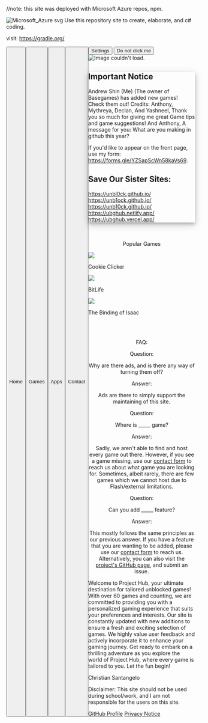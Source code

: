 //note: this site was deployed with Microsoft Azure repos, npm.

![Microsoft_Azure svg](https://github.com/As90909w/Coding-for-web-development/assets/163041654/accdfd2f-7f88-4b17-a27f-df2826d7a9a7)
Use this repository site to create, elaborate, and c# coding.

visit: https://gradle.org/

<!--
 ▄▀▀▄▀▀▀▄  ▄▀▀▄▀▀▀▄  ▄▀▀▀▀▄         ▄█  ▄▀▀█▄▄▄▄  ▄▀▄▄▄▄   ▄▀▀▀█▀▀▄ 
█   █   █ █   █   █ █      █  ▄▀▀▀█▀ ▐ ▐  ▄▀   ▐ █ █    ▌ █    █  ▐ 
▐  █▀▀▀▀  ▐  █▀▀█▀  █      █ █    █      █▄▄▄▄▄  ▐ █      ▐   █     
   █       ▄▀    █  ▀▄    ▄▀ ▐    █      █    ▌    █         █      
 ▄▀       █     █     ▀▀▀▀     ▄   ▀▄   ▄▀▄▄▄▄    ▄▀▄▄▄▄▀  ▄▀       
█         ▐     ▐               ▀▀▀▀    █    ▐   █     ▐  █         
▐                                       ▐        ▐        ▐         
 ▄▀▀▄ ▄▄   ▄▀▀▄ ▄▀▀▄  ▄▀▀█▄▄                                        
█  █   ▄▀ █   █    █ ▐ ▄▀   █                                       
▐  █▄▄▄█  ▐  █    █    █▄▄▄▀                                        
   █   █    █    █     █   █                                        
  ▄▀  ▄▀     ▀▄▄▄▄▀   ▄▀▄▄▄▀                                        
 █   █               █    ▐                                         
 ▐   ▐               ▐                                              
-->
<!DOCTYPE html>
<html lang="en">
    <head>
        <!--Display-->
        <title>Project-Hub | Home</title>
        <link rel="icon" href="https://i.ibb.co/KW8NVz7/default.png">
        <link rel="canonical" href="https://unbl0ck.github.io/">
        <!--Social Media-->
        <meta property="og:title" content="Project Hub">
        <meta property="og:description" content="Welcome to Project Hub, your ultimate destination for unblocked games! Have fun in GAMES!.">
        <meta property="og:image" content="https://i.ibb.co/KW8NVz7/default.png">
        <meta property="og:url" content="https://unbl0ck.github.io/">
        <meta property="og:type" content="website">
        <meta name="twitter:card" content="summary">
        <meta name="twitter:title" content="Project Hub">
        <meta name="twitter:description" content="Welcome to Project Hub, your ultimate destination for unblocked games! Have fun! .">
        <meta name="twitter:image" content="https://i.ibb.co/KW8NVz7/default.png">
        <link rel="apple-touch-icon" href="https://unbl0ck.github.io/">
        <!--Stylesheets-->
        <link rel="stylesheet" href="stylesheet.css">
        <link rel="stylesheet" href="page_styles/index.css"> <!--Page-Specific-->
        <link rel="stylesheet" href="https://www.w3schools.com/w3css/4/w3.css">
        <link rel="stylesheet" href="https://fonts.googleapis.com/css?family=Montserrat&display=swap">
        <link rel="stylesheet" href="hover.css"> <!--Hover.CSS Library-->
        <link rel="stylesheet" href="https://unpkg.com/aos@next/dist/aos.css"> <!--AOS Library-->
        <link rel="stylesheet" href="https://fonts.googleapis.com/icon?family=Material+Icons">
        <script src="https://kit.fontawesome.com/4139823eac.js" crossorigin="anonymous"></script>
        <!--Meta-->
        <meta charset="UTF-8">
        <meta name="language" content="en">
        <meta name="robots" content="index, follow">
        <meta name="viewport" content="width=device-width, initial-scale=1.0">
        <meta name="description" content="Welcome to Project Hub, your ultimate destination for unblocked games! ">
        <meta name="keywords" content="unblocked, games, google sites, unblocked games mom, ublocked, project-hub, project, hub, project hub, unbl0ck, github, unbl0ck.github.io, unblock.github.io, unblock, g@mes, unblocked games school">
        <!--Google Analytics & Adsense-->
        <script async src="https://www.googletagmanager.com/gtag/js?id=G-M9KJ1XPKLF"></script>
        <script>
            window.dataLayer = window.dataLayer || [];
            function gtag(){dataLayer.push(arguments);}
            gtag('js', new Date());
            gtag('config', 'G-M9KJ1XPKLF');
        </script>
        <script async src="https://pagead2.googlesyndication.com/pagead/js/adsbygoogle.js?client=ca-pub-5694462314366035" crossorigin="anonymous"></script>
        <!--Scripts-->
		    <script src="startupScript.js"></script>
    </head>
    <body>
          <!--Navbar Start-->
          <div class="nav" style="display: flex;">
            <button class="hvr-underline-from-center active"
                data-aos="fade-down"
                data-aos-delay="50"
                data-aos-duration="1100"
                data-aos-easing="ease-in-out"
                data-aos-once="true"
                onclick="window.location.href='index.html'"
                style="cursor:pointer"><a>Home</a></button>
            <button class="hvr-underline-from-center"
                data-aos="fade-down"
                data-aos-delay="50"
                data-aos-duration="1000"
                data-aos-easing="ease-in-out"
                data-aos-once="true"
                onclick="window.location.href='games.html'"
                style="cursor:pointer"><a>Games</a></button>
            <button class="hvr-underline-from-center"
                data-aos="fade-down"
                data-aos-delay="50"
                data-aos-duration="900"
                data-aos-easing="ease-in-out"
                data-aos-once="true"
                onclick="window.location.href='apps.html'"
                style="cursor:pointer"><a>Apps</a></button>
            <button class="hvr-underline-from-center"
                data-aos="fade-down"
                data-aos-delay="50"
                data-aos-duration="800"
                data-aos-easing="ease-in-out"
                data-aos-once="true"
                onclick="window.location.href='contact.html'"
                style="cursor:pointer"><a>Contact</a></button>
            <div id="mobile-removables">
                <button class="hvr-underline-from-center"
                    data-aos="fade-down"
                    data-aos-delay="50"
                    data-aos-duration="700"
                    data-aos-easing="ease-in-out"
                    data-aos-once="true"
                    onclick="window.location.href='settings.html'"
                    style="cursor:pointer"><a>Settings</a></button>
                <button class="hvr-underline-from-center"
                    data-aos="fade-down"
                    data-aos-delay="50"
                    data-aos-duration="600"
                    data-aos-easing="ease-in-out"
                    data-aos-once="true"
                    onclick="window.location.href='https://neal.fun'"
                    style="cursor:pointer"><a>Do not click me</a></button>
        <img src="img/header.png" alt="Image couldn't load." class="index-img-header">
        <div class="wide-box" style="box-shadow: 0 4px 8px 0 rgba(0, 0, 0, 0.2), 0 6px 20px 0 rgba(0, 0, 0, 0.19);">
            <h2 style="font-weight:bold;"><i class="fa-solid fa-triangle-exclamation"></i> Important Notice <i class="fa-solid fa-triangle-exclamation"></i></h2>
            <p>Andrew Shin (Me) (The owner of Basegames) has added new games! Check them out! Credits: Anthony, Mythreya, Declan, And Yashneel, Thank you so much for giving me great Game tips and game suggestions! And Anthony, A message for you: What are you making in github this year?</p>
            <p>If you'd like to appear on the front page, use my form: <a href="https://forms.gle/YZSapScWn58kaVs69">https://forms.gle/YZSapScWn58kaVs69</a>.</p>
            <div class="wide-box-seperator"></div>
            <h2>Save Our Sister Sites:</h2>
            <a href="https://unbl0ck.github.io/" target="_blank">https://unbl0ck.github.io/</a><br>
            <a href="https://unb1ock.github.io/" target="_blank">https://unb1ock.github.io/</a><br>
            <a href="https://unb10ck.github.io/" target="_blank">https://unb10ck.github.io/</a><br>
            <a href="https://ubghub.netlify.app/" target="_blank">https://ubghub.netlify.app/</a><br>
            <a href="https://ubghub.vercel.app/" target="_blank">https://ubghub.vercel.app/</a><br>
        </div>
        <!--Ad Segment Start-->
        <br><center><script>
          var afg={};afg.u=6328;afg.s=4;
          document.write("<sc"+"ript src='//js.adforgames.com/cd.js'></sc"+"ript>");
        </script></center><br>
        <!--Ad Segment End-->
        <!--Popular Games Showcase-->
        <center><p class="popular-games-title">Popular Games</p></center>
        <div class="popular-games">
          <div onclick="window.location.href = 'cookie/index.html'">
            <img src="games/img/cookclck.png">
            <p>Cookie Clicker</p>
          </div>
          <div onclick="window.location.href = 'games/bitlife/index.html'">
            <img src="games/img/bitlife.png">
            <p>BitLife</p>
          </div>
          <div onclick="window.location.href = 'games/thebindingofisaac/index.html'">
            <img src="games/img/thebindingofisaac.png">
            <p>The Binding of Isaac</p>
          </div>
        </div>
        <!--Ad Segment Start-->
        <br><center><script>
          var afg={};afg.u=6328;afg.s=4;
          document.write("<sc"+"ript src='//js.adforgames.com/cd.js'></sc"+"ript>");
        </script></center><br>
        <!--Ad Segment End-->
        <!--Frequently Asked Questions-->
        <center class="faq">
          <p class="popular-games-title">FAQ:</p>
          <div class="faq-box">
            <p class="faq-title"><i class="fa-regular fa-circle-question"></i>   Question:</p>
            <p class="faq-qna">Why are there ads, and is there any way of turning them off?</p>
            <p class="faq-title"><i class="fa-regular fa-circle-check"></i>   Answer:</p>
            <p class="faq-qna">Ads are there to simply support the maintaining of this site.</p>
          </div>
          <div class="faq-box">
            <p class="faq-title"><i class="fa-regular fa-circle-question"></i>   Question:</p>
            <p class="faq-qna">Where is _____ game?</p>
            <p class="faq-title"><i class="fa-regular fa-circle-check"></i>   Answer:</p>
            <p class="faq-qna">Sadly, we aren't able to find and host every game out there. However, if you see a game missing, use our <a href="contact.html">contact form</a> to reach us about what game you are looking for. Sometimes, albeit rarely, there are few games which we cannot host due to Flash/external limitations.</p>
          </div>
          <div class="faq-box">
            <p class="faq-title"><i class="fa-regular fa-circle-question"></i>   Question:</p>
            <p class="faq-qna">Can you add _____ feature?</p>
            <p class="faq-title"><i class="fa-regular fa-circle-check"></i>   Answer:</p>
            <p class="faq-qna">This mostly follows the same principles as our previous answer. If you have a feature that you are wanting to be added, please use our <a href="contact.html">contact form</a> to reach us. Alternatively, you can also visit the <a href="https://github.com/unbl0ck/unbl0ck.github.io">project's GitHub page</a>, and submit an issue.</p>
          </div>
        </center>
        <!--Content End-->
        <!--Footer Start-->
        <footer class="footer">
          <div class="footer-about">
            <p>Welcome to Project Hub, your ultimate destination for tailored unblocked games! With over 60 games and counting, we are committed to providing you with a personalized gaming experience that suits your preferences and interests. Our site is constantly updated with new additions to ensure a fresh and exciting selection of games. We highly value user feedback and actively incorporate it to enhance your gaming journey. Get ready to embark on a thrilling adventure as you explore the world of Project Hub, where every game is tailored to you. Let the fun begin!</p>
          </div>
          <p>Christian Santangelo <i class="fa-regular fa-copyright"></i></p>
          <p>Disclaimer: This site should not be used during school/work, and I am not responsible for the users on this site.</p>
          <div class="footer-link">
              <a href="https://github.com/480132">GitHub Profile</a>
              <a href="privacy.html">Privacy Notice</a>
          </div>
        </footer>
        <!--Footer End-->
        <!--Copy URL (ty chatgpt lol)-->
        <script>
            function copyToClipboard(text) {
              const el = document.createElement('textarea');
              el.value = text;
              el.setAttribute('readonly', '');
              el.style.position = 'absolute';
              el.style.left = '-9999px';
              document.body.appendChild(el);
              const selected =
                  document.getSelection().rangeCount > 0
                  ? document.getSelection().getRangeAt(0)
                  : false;
              el.select();
              document.execCommand('copy');
              document.body.removeChild(el)
              if (selected) {
                  document.getSelection().removeAllRanges();
                  document.getSelection().addRange(selected)
            function showCopiedPrompt() {
              const copiedPrompt = document.createElement('div');
              copiedPrompt.innerText = 'Copied!';
              copiedPrompt.className = 'copy-prompt'
              document.querySelector('.copy-button').classList.add('clicked');
              document.querySelector('.copy-button').appendChild(copiedPrompt);
              setTimeout(() => {
                  copiedPrompt.style.opacity = 0;
                  setTimeout(() => {
                  copiedPrompt.parentNode.removeChild(copiedPrompt);
                  document.querySelector('.copy-button').classList.remove('clicked');
                  }, 600);
              }, 2000);
            }
        </script>
        <!--First-Time Popup (ty chatgpt lol)-->
        <div class="first-time-popup" style="position: absolute; top: 0; left: 0; right: 0; bottom: 0; background-color: rgba(0, 0, 0, 0.8); display: none;">
            <div class="alert" style="position: absolute; top: 50%; left: 50%; transform: translate(-50%, -50%); background-color: #ffffff; padding: 20px; box-shadow: 0 4px 8px 0 rgba(0, 0, 0, 0.2), 0 6px 20px 0 rgba(0, 0, 0, 0.19);">
                <h1 style="font-weight: bold;">Project-Hub</h1>
                <p>By agreeing to this screen and thereby using this website in its entirety, you agree to the following terms:</p>
                <p class="alert-tos">1. You are not within a school/learning environment where games are prohibited.    2. You will not Harass Andrew Shin.     3. Do not complain about games.     4. Please respect the games </p>
                <center>
                    <button onclick="agree()">Agree</button>
                </center>
            </div>
        </div>
        <script>
            if (localStorage.getItem("!firstTimePopupSeen")) {
                document.getElementById("first-time-popup").style.display = "block";
            }
            function agree() {
                localStorage.setItem("firstTimePopupSeen", true);
                document.getElementById("first-time-popup").style.display = "none";
            }
        </script>
        <!--AOS Library-->
        <script src="https://unpkg.com/aos@next/dist/aos.js"></script>
        <script>
            AOS.init();
        </script>
    </body>
</html>
